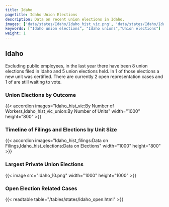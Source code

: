 ```yaml
---
title: Idaho
pagetitle: Idaho Union Elections
description: Data on recent union elections in Idaho.
images: ['data/states/Idaho/Idaho_hist_vic.png', 'data/states/Idaho/Idaho_hist_size.png', 'data/states/Idaho/Idaho_10.png']
keywords: ["Idaho union elections", "Idaho unions","Union elections"]
weight: 1
---
```

##  Idaho

Excluding public employees, in the last year there have been 8 union elections filed in Idaho and 5 union elections held. In 1 of those elections a new unit was certified. There are currently 2 open representation cases and 1 of are still waiting to vote.

### Union Elections by Outcome
{{< accordion images="Idaho_hist_vic:By Number of Workers,Idaho_hist_vic_union:By Number of Units" width="1000" height="800" >}}

### Timeline of Filings and Elections by Unit Size
{{< accordion images="Idaho_hist_filings:Data on Filings,Idaho_hist_elections:Data on Elections" width="1000" height="800" >}}

### Largest Private Union Elections
{{< image src="Idaho_10.png" width="1000" height="1000"  >}}

### Open Election Related Cases
{{< readtable table="/tables/states/Idaho_open.html" >}}

